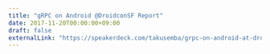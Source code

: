 ```yaml
---
title: "gRPC on Android @DroidconSF Report"
date: 2017-11-20T00:00:00+09:00
draft: false
externalLink: "https://speakerdeck.com/takusemba/grpc-on-android-at-droidconsf-report"
---
```

